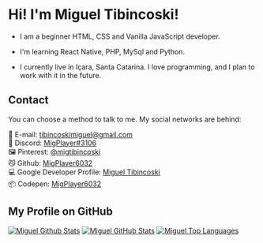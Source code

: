 # Hi! I'm Miguel Tibincoski!

- I am a beginner HTML, CSS and Vanilla JavaScript developer.
- I'm learning React Native, PHP, MySql and Python.

- I currently live in Içara, Santa Catarina. I love programming, and I plan to work with it in the future.

## Contact
You can choose a method to talk to me. My social networks are behind:

📨 E-mail: tibincoskimiguel@gmail.com <br>
💬 Discord: [MigPlayer#3106](https://discord.com/users/771746692327538738)<br>
🖼️ Pinterest: [@migtibincoski](https://pinterest.com/tibincoskimiguel)<br>
😼 Github: [MigPlayer6032](https://github.com/MigPlayer6032)<br>
💻 Google Developer Profile: [Miguel Tibincoski](https://g.dev/migueltibincoski)<br>
📦 Codepen: [MigPlayer6032](https://codepen.io/MigPlayer6032)

## My Profile on GitHub

<a href="https://github.com/MigPlayer6032/?"><img alt="Miguel Github Stats" src="https://github-readme-stats.vercel.app/api?username=MigPlayer6032&show_icons=true&count_private=true&theme=react&hide_border=true&bg_color=0D1117" /></a>
<a href="https://github.com/MigPlayer6032/?"><img alt="Miguel GitHub Stats" src="https://github-readme-streak-stats.herokuapp.com/?user=MigPlayer6032&theme=black-ice&hide_border=true&stroke=0000&background=060A0CD0" /></a>
<a href="https://github.com/MigPlayer6032/?"><img alt="Miguel Top Languages" src="https://github-readme-stats.vercel.app/api/top-langs/?username=MigPlayer6032&langs_count=10&count_private=true&layout=compact&theme=react&hide_border=true&bg_color=0D1117" /></a>
